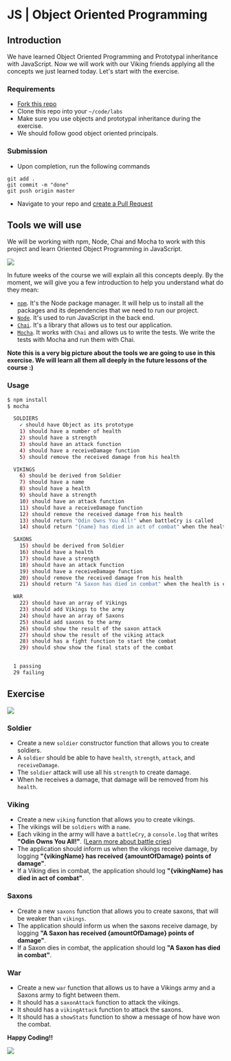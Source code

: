 # JS | Object Oriented Programming

## Introduction

We have learned Object Oriented Programming and Prototypal inheritance with JavaScript. Now we will work with our Viking friends applying all the concepts we just learned today. Let's start with the exercise.

### Requirements

- [Fork this repo](https://guides.github.com/activities/forking/)
- Clone this repo into your `~/code/labs`
- Make sure you use objects and prototypal inheritance during the exercise.
- We should follow good object oriented principals.

### Submission

- Upon completion, run the following commands

```
git add .
git commit -m "done"
git push origin master
```

- Navigate to your repo and [create a Pull Request](https://help.github.com/articles/creating-a-pull-request/)

## Tools we will use

We will be working with npm, Node, Chai and Mocha to work with this project and learn Oriented Object Programming in JavaScript.

![](https://i.imgur.com/5QYneg7.jpg)

In future weeks of the course we will explain all this concepts deeply. By the moment, we will give you a few introduction to help you understand what do they mean:

- [`npm`](https://www.npmjs.com/). It's the Node package manager. It will help us to install all the packages and its dependencies that we need to run our project.
- [`Node`](https://nodejs.org/es/). It's used to run JavaScript in the back end.
- [`Chai`](http://chaijs.com/). It's a library that allows us to test our application.
- [`Mocha`](https://mochajs.org/). It works with `Chai` and allows us to write the tests. We write the tests with Mocha and run them with Chai.

**Note this is a very big picture about the tools we are going to use in this exercise. We will learn all them all deeply in the future lessons of the course :)**

### Usage

```bash
$ npm install
$ mocha

  SOLDIERS
    ✓ should have Object as its prototype
    1) should have a number of health
    2) should have a strength
    3) should have an attack function
    4) should have a receiveDamage function
    5) should remove the received damage from his health

  VIKINGS
    6) should be derived from Soldier
    7) should have a name
    8) should have a health
    9) should have a strength
    10) should have an attack function
    11) should have a receiveDamage function
    12) should remove the received damage from his health
    13) should return "Odin Owns You All!" when battleCry is called
    14) should return "{name} has died in act of combat" when the health is equal or lower than 0

  SAXONS
    15) should be derived from Soldier
    16) should have a health
    17) should have a strength
    18) should have an attack function
    19) should have a receiveDamage function
    20) should remove the received damage from his health
    21) should return "A Saxon has died in combat" when the health is equal or lower than 0

  WAR
    22) should have an array of Vikings
    23) should add Vikings to the army
    24) should have an array of Saxons
    25) should add saxons to the army
    26) should show the result of the saxon attack
    27) should show the result of the viking attack
    28) should has a fight function to start the combat
    29) should show show the final stats of the combat


  1 passing
  29 failing
```

## Exercise

![](https://i.imgur.com/5TPElt8.jpg)

### Soldier
- Create a new `soldier` constructor function that allows you to create soldiers.
- A `soldier` should be able to have `health`, `strength`, `attack`, and `receiveDamage`.
- The `soldier` attack will use all his `strength` to create damage.
- When he receives a damage, that damage will be removed from his `health`.

### Viking
- Create a new `viking` function that allows you to create vikings.
- The vikings will be `soldiers` with a `name`.
- Each viking in the army will have a `battleCry`, a `console.log` that writes **"Odin Owns You All!"**. ([Learn more about battle cries](http://www.artofmanliness.com/2015/06/08/battle-cries/))
- The application should inform us when the vikings receive damage, by logging **"{vikingName} has received {amountOfDamage} points of damage"**.
- If a Viking dies in combat, the application should log **"{vikingName} has died in act of combat"**.

### Saxons
- Create a new `saxons` function that allows you to create saxons, that will be weaker than `vikings`.
- The application should inform us when the saxons receive damage, by logging **"A Saxon has received {amountOfDamage} points of damage"**.
- If a Saxon dies in combat, the application should log **"A Saxon has died in combat"**.

### War
- Create a new `war` function that allows us to have a Vikings army and a Saxons army to fight between them.
- It should has a `saxonAttack` function to attack the vikings.
- It should has a `vikingAttack` function to attack the saxons.
- It should has a `showStats` function to show a message of how have won the combat.

**Happy Coding!!**

![](https://i.imgur.com/fHHEoEj.jpg)
